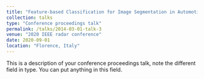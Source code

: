 ```yaml
---
title: "Feature-based Classification for Image Segmentation in Automotive Radar Based on Statistical Distribution Analysis"
collection: talks
type: "Conference proceedings talk"
permalink: /talks/2014-03-01-talk-3
venue: "2020 IEEE radar conference"
date: 2020-09-01
location: "Florence, Italy"
---
```


This is a description of your conference proceedings talk, note the different field in type. You can put anything in this field.
